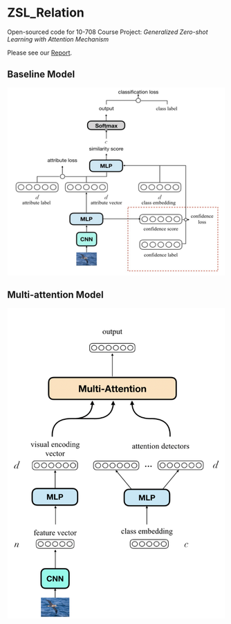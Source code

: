 # ZSL_Relation
Open-sourced code for 10-708 Course Project: *Generalized Zero-shot Learning with Attention Mechanism*

Please see our [Report](https://drive.google.com/file/d/1nRqfEc_6Jm6NeYukn2XwsM6kls23lyM7/view).

## Baseline Model
![image](https://github.com/zoujx96/ZSL_Relation/blob/master/baseline.png)
## Multi-attention Model
![image](https://github.com/zoujx96/ZSL_Relation/blob/master/Multiattention.png)

